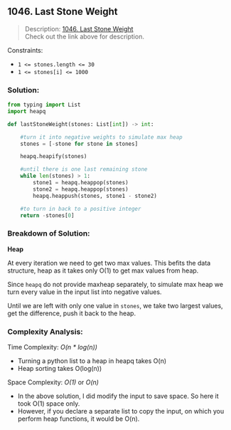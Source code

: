 ## 1046. Last Stone Weight

>Description: [1046. Last Stone Weight](https://leetcode.com/problems/last-stone-weight/description/)\
Check out the link above for description.

Constraints:

- `1 <= stones.length <= 30`
- `1 <= stones[i] <= 1000`


### Solution: 

```python
from typing import List
import heapq

def lastStoneWeight(stones: List[int]) -> int:

    #turn it into negative weights to simulate max heap
    stones = [-stone for stone in stones]    

    heapq.heapify(stones)

    #until there is one last remaining stone
    while len(stones) > 1:
        stone1 = heapq.heappop(stones)
        stone2 = heapq.heappop(stones)
        heapq.heappush(stones, stone1 - stone2)

    #to turn in back to a positive integer 
    return -stones[0]
```
### Breakdown of Solution:

**Heap**

At every iteration we need to get two max values. This befits the data structure, heap as it takes only O(1) to get max values from heap.

Since `heapq` do not provide maxheap separately, to simulate max heap we turn every value in the input list into negative values.

Until we are left with only one value in `stones`, we take two largest values, get the difference, push it back to the heap.

### Complexity Analysis:

Time Complexity: *O(n * log(n))*

- Turning a python list to a heap in heapq takes O(n)
- Heap sorting takes O(log(n))

Space Complexity: *O(1)* or *O(n)*

- In the above solution, I did modify the input to save space. So here it took O(1) space only.
- However, if you declare a separate list to copy the input, on which you perform heap functions, it would be O(n).
